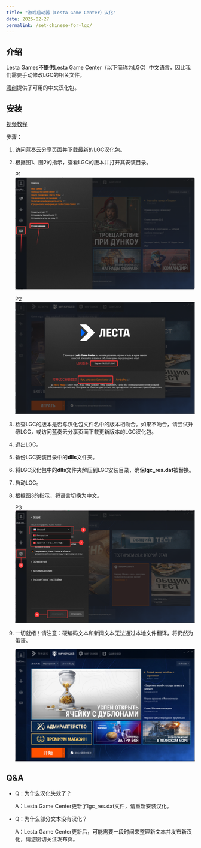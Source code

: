```yaml
---
title: "游戏启动器（Lesta Game Center）汉化"
date: 2025-02-27
permalink: /set-chinese-for-lgc/
---
```


## 介绍

Lesta Games**不提供**Lesta Game Center（以下简称为LGC）中文语言，因此我们需要手动修改LGC的相关文件。

[澪刻](https://gitee.com/localized-korabli)提供了可用的中文汉化包。

## 安装

[视频教程](https://www.bilibili.com/video/BV1WhcxerEBk)

步骤：

1. 访问[蓝奏云分享页面](https://tapio.lanzn.com/b0nyr0hkh)并下载最新的LGC汉化包。

2. 根据图1、图2的指示，查看LGC的版本并打开其安装目录。
    
    P1
    ![Picture 1](/assets/set-chinese-for-lgc/1.png)

    P2
    ![Picture 2](/assets/set-chinese-for-lgc/2.png)

3. 检查LGC的版本是否与汉化包文件名中的版本相吻合。如果不吻合，请尝试升级LGC，或访问蓝奏云分享页面下载更新版本的LGC汉化包。

4. 退出LGC。

5. 备份LGC安装目录中的**dlls**文件夹。

6. 将LGC汉化包中的**dlls**文件夹解压到LGC安装目录，确保**lgc_res.dat**被替换。

7. 启动LGC。

8. 根据图3的指示，将语言切换为中文。

    P3
    ![Picture 3](/assets/set-chinese-for-lgc/3.png)

9. 一切就绪！请注意：硬编码文本和新闻文本无法通过本地文件翻译，将仍然为俄语。

    ![Showcase](/assets/set-chinese-for-lgc/showcase.png)

## Q&A

- Q：为什么汉化失效了？

  A：Lesta Game Center更新了lgc_res.dat文件，请重新安装汉化。
  
- Q：为什么部分文本没有汉化？

  A：Lesta Game Center更新后，可能需要一段时间来整理新文本并发布新汉化，请您密切关注发布页。
